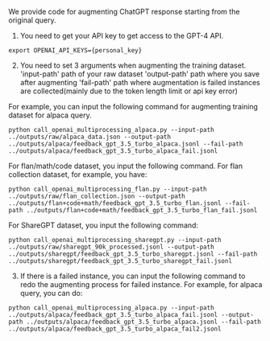 We provide code for augmenting ChatGPT response starting from the original query. 
1. You need to get your API key to get access to the GPT-4 API.
```
export OPENAI_API_KEYS={personal_key}
```
2. You need to set 3 arguments when augmenting the training dataset. 
'input-path'
path of your raw dataset
'output-path'
path where you save after augmenting
'fail-path'
path where augmentation is failed instances are collected(mainly due to the token length limit or api key error)

For example, you can input the following command for augmenting training dataset for alpaca query.
```
python call_openai_multiprocessing_alpaca.py --input-path ../outputs/raw/alpaca_data.json --output-path ../outputs/alpaca/feedback_gpt_3.5_turbo_alpaca.jsonl --fail-path ../outputs/alpaca/feedback_gpt_3.5_turbo_alpaca_fail.jsonl
```
For flan/math/code dataset, you input the following command. For flan collection dataset, for example, you have:
```
python call_openai_multiprocessing_flan.py --input-path ../outputs/raw/flan_collection.json --output-path ../outputs/flan+code+math/feedback_gpt_3.5_turbo_flan.jsonl --fail-path ../outputs/flan+code+math/feedback_gpt_3.5_turbo_flan_fail.jsonl
```
For ShareGPT dataset, you input the following command:
```
python call_openai_multiprocessing_sharegpt.py --input-path ../outputs/raw/sharegpt_90k_processed.jsonl --output-path ../outputs/sharegpt/feedback_gpt_3.5_turbo_sharegpt.jsonl --fail-path ../outputs/sharegpt/feedback_gpt_3.5_turbo_sharegpt_fail.jsonl
```
3. If there is a failed instance, you can input the following command to redo the augmenting process for failed instance. For example, for alpaca query, you can do:
```
python call_openai_multiprocessing_alpaca.py --input-path ../outputs/alpaca/feedback_gpt_3.5_turbo_alpaca_fail.jsonl --output-path ../outputs/alpaca/feedback_gpt_3.5_turbo_alpaca.jsonl --fail-path ../outputs/alpaca/feedback_gpt_3.5_turbo_alpaca_fail2.jsonl
```